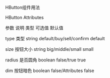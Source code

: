 HButton组件用法

<HButton type="confirm" size="middle" text="按钮" dim={dim} radius={false} />


HButton Attributes

参数           说明                  类型               可选值                           默认值

type          类型                  string           default/buy/sell/confirm          default

size          按钮大小               string           big/middle/small                  small

radius        是否圆角               boolean          false/true                        true

dim           按钮暗色               boolean          false/Attributes                  false

